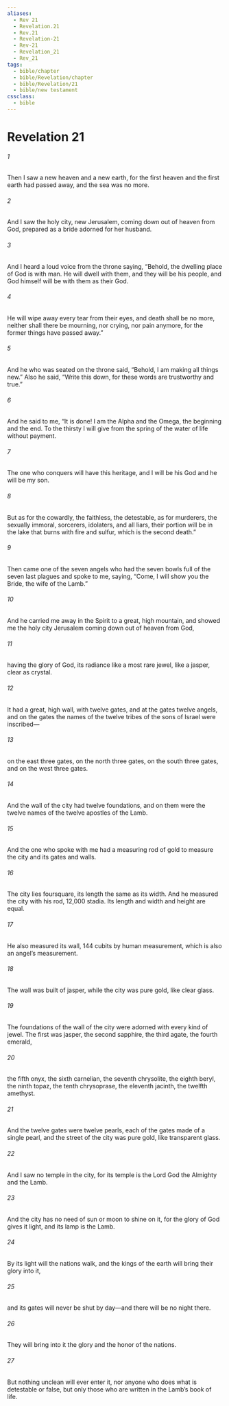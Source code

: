 ```yaml
---
aliases:
  - Rev 21
  - Revelation.21
  - Rev.21
  - Revelation-21
  - Rev-21
  - Revelation_21
  - Rev_21
tags:
  - bible/chapter
  - bible/Revelation/chapter
  - bible/Revelation/21
  - bible/new testament
cssclass:
  - bible
---
```


# Revelation 21

###### 1
Then I saw a new heaven and a new earth, for the first heaven and the first earth had passed away, and the sea was no more.
###### 2
And I saw the holy city, new Jerusalem, coming down out of heaven from God, prepared as a bride adorned for her husband.
###### 3
And I heard a loud voice from the throne saying, “Behold, the dwelling place of God is with man. He will dwell with them, and they will be his people, and God himself will be with them as their God.
###### 4
He will wipe away every tear from their eyes, and death shall be no more, neither shall there be mourning, nor crying, nor pain anymore, for the former things have passed away.”
###### 5
And he who was seated on the throne said, “Behold, I am making all things new.” Also he said, “Write this down, for these words are trustworthy and true.”
###### 6
And he said to me, “It is done! I am the Alpha and the Omega, the beginning and the end. To the thirsty I will give from the spring of the water of life without payment.
###### 7
The one who conquers will have this heritage, and I will be his God and he will be my son.
###### 8
But as for the cowardly, the faithless, the detestable, as for murderers, the sexually immoral, sorcerers, idolaters, and all liars, their portion will be in the lake that burns with fire and sulfur, which is the second death.”
###### 9
Then came one of the seven angels who had the seven bowls full of the seven last plagues and spoke to me, saying, “Come, I will show you the Bride, the wife of the Lamb.”
###### 10
And he carried me away in the Spirit to a great, high mountain, and showed me the holy city Jerusalem coming down out of heaven from God,
###### 11
having the glory of God, its radiance like a most rare jewel, like a jasper, clear as crystal.
###### 12
It had a great, high wall, with twelve gates, and at the gates twelve angels, and on the gates the names of the twelve tribes of the sons of Israel were inscribed—
###### 13
on the east three gates, on the north three gates, on the south three gates, and on the west three gates.
###### 14
And the wall of the city had twelve foundations, and on them were the twelve names of the twelve apostles of the Lamb.
###### 15
And the one who spoke with me had a measuring rod of gold to measure the city and its gates and walls.
###### 16
The city lies foursquare, its length the same as its width. And he measured the city with his rod, 12,000 stadia. Its length and width and height are equal.
###### 17
He also measured its wall, 144 cubits by human measurement, which is also an angel’s measurement.
###### 18
The wall was built of jasper, while the city was pure gold, like clear glass.
###### 19
The foundations of the wall of the city were adorned with every kind of jewel. The first was jasper, the second sapphire, the third agate, the fourth emerald,
###### 20
the fifth onyx, the sixth carnelian, the seventh chrysolite, the eighth beryl, the ninth topaz, the tenth chrysoprase, the eleventh jacinth, the twelfth amethyst.
###### 21
And the twelve gates were twelve pearls, each of the gates made of a single pearl, and the street of the city was pure gold, like transparent glass.
###### 22
And I saw no temple in the city, for its temple is the Lord God the Almighty and the Lamb.
###### 23
And the city has no need of sun or moon to shine on it, for the glory of God gives it light, and its lamp is the Lamb.
###### 24
By its light will the nations walk, and the kings of the earth will bring their glory into it,
###### 25
and its gates will never be shut by day—and there will be no night there.
###### 26
They will bring into it the glory and the honor of the nations.
###### 27
But nothing unclean will ever enter it, nor anyone who does what is detestable or false, but only those who are written in the Lamb’s book of life.



